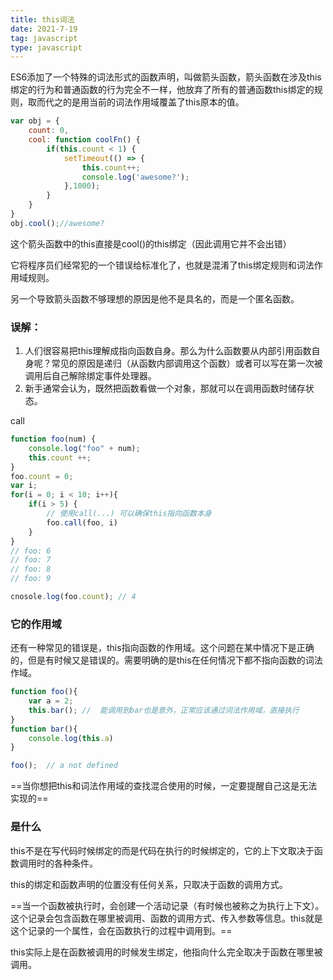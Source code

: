 ```yaml
---
title: this词法
date: 2021-7-19
tag: javascript
type: javascript
---
```


ES6添加了一个特殊的词法形式的函数声明，叫做箭头函数，箭头函数在涉及this绑定的行为和普通函数的行为完全不一样，他放弃了所有的普通函数this绑定的规则，取而代之的是用当前的词法作用域覆盖了this原本的值。

```javascript
var obj = {
    count: 0,
    cool: function coolFn() {
        if(this.count < 1) {
            setTimeout(() => {
                this.count++;
                console.log('awesome?');
            },1000);
        }
    }
}
obj.cool();//awesome?
```

这个箭头函数中的this直接是cool()的this绑定（因此调用它并不会出错）

它将程序员们经常犯的一个错误给标准化了，也就是混淆了this绑定规则和词法作用域规则。

另一个导致箭头函数不够理想的原因是他不是具名的，而是一个匿名函数。


### 误解：

1. 人们很容易把this理解成指向函数自身。那么为什么函数要从内部引用函数自身呢？常见的原因是递归（从函数内部调用这个函数）或者可以写在第一次被调用后自己解除绑定事件处理器。
2. 新手通常会认为，既然把函数看做一个对象，那就可以在调用函数时储存状态。


call
```javascript
function foo(num) {
    console.log("foo" + num);
    this.count ++;
}
foo.count = 0;
var i;
for(i = 0; i < 10; i++){
    if(i > 5) {
        // 使用call(...) 可以确保this指向函数本身
        foo.call(foo, i)
    }
}
// foo: 6
// foo: 7
// foo: 8
// foo: 9

cnosole.log(foo.count); // 4
```

### 它的作用域
还有一种常见的错误是，this指向函数的作用域。这个问题在某中情况下是正确的，但是有时候又是错误的。需要明确的是this在任何情况下都不指向函数的词法作域。

```javascript
function foo(){
    var a = 2;
    this.bar(); //  能调用到bar也是意外，正常应该通过词法作用域，直接执行
}
function bar(){
    console.log(this.a)
}

foo();  // a not defined
```


==当你想把this和词法作用域的查找混合使用的时候，一定要提醒自己这是无法实现的==

### 是什么

this不是在写代码时候绑定的而是代码在执行的时候绑定的，它的上下文取决于函数调用时的各种条件。

this的绑定和函数声明的位置没有任何关系，只取决于函数的调用方式。

==当一个函数被执行时，会创建一个活动记录（有时候也被称之为执行上下文）。这个记录会包含函数在哪里被调用、函数的调用方式、传入参数等信息。this就是这个记录的一个属性，会在函数执行的过程中调用到。==

this实际上是在函数被调用的时候发生绑定，他指向什么完全取决于函数在哪里被调用。
